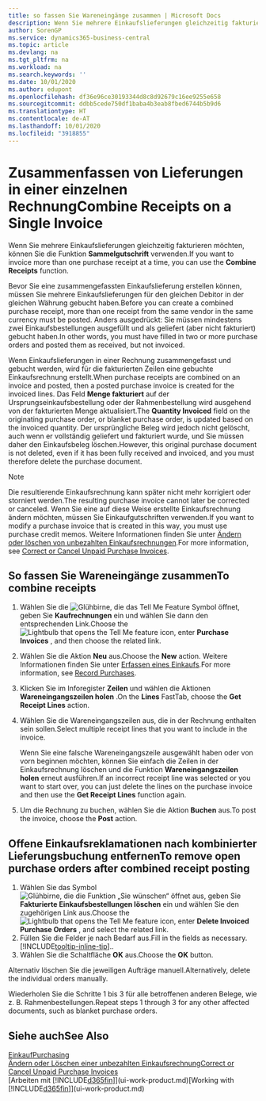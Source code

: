 ```yaml
---
title: so fassen Sie Wareneingänge zusammen | Microsoft Docs
description: Wenn Sie mehrere Einkaufslieferungen gleichzeitig fakturieren möchten, können Sie die Funktion Sammelgutschrift verwenden.
author: SorenGP
ms.service: dynamics365-business-central
ms.topic: article
ms.devlang: na
ms.tgt_pltfrm: na
ms.workload: na
ms.search.keywords: ''
ms.date: 10/01/2020
ms.author: edupont
ms.openlocfilehash: df36e96ce30193344d8c8d92679c16ee9255e658
ms.sourcegitcommit: ddbb5cede750df1baba4b3eab8fbed6744b5b9d6
ms.translationtype: HT
ms.contentlocale: de-AT
ms.lasthandoff: 10/01/2020
ms.locfileid: "3918855"
---
```

# <a name="combine-receipts-on-a-single-invoice"></a><span data-ttu-id="23f8b-103">Zusammenfassen von Lieferungen in einer einzelnen Rechnung</span><span class="sxs-lookup"><span data-stu-id="23f8b-103">Combine Receipts on a Single Invoice</span></span>

<span data-ttu-id="23f8b-104">Wenn Sie mehrere Einkaufslieferungen gleichzeitig fakturieren möchten, können Sie die Funktion **Sammelgutschrift** verwenden.</span><span class="sxs-lookup"><span data-stu-id="23f8b-104">If you want to invoice more than one purchase receipt at a time, you can use the **Combine Receipts** function.</span></span>  

<span data-ttu-id="23f8b-105">Bevor Sie eine zusammengefassten Einkaufslieferung erstellen können, müssen Sie mehrere Einkaufslieferungen für den gleichen Debitor in der gleichen Währung gebucht haben.</span><span class="sxs-lookup"><span data-stu-id="23f8b-105">Before you can create a combined purchase receipt, more than one receipt from the same vendor in the same currency must be posted.</span></span> <span data-ttu-id="23f8b-106">Anders ausgedrückt: Sie müssen mindestens zwei Einkaufsbestellungen ausgefüllt und als geliefert (aber nicht fakturiert) gebucht haben.</span><span class="sxs-lookup"><span data-stu-id="23f8b-106">In other words, you must have filled in two or more purchase orders and posted them as received, but not invoiced.</span></span>  

<span data-ttu-id="23f8b-107">Wenn Einkaufslieferungen in einer Rechnung zusammengefasst und gebucht werden, wird für die fakturierten Zeilen eine gebuchte Einkaufsrechnung erstellt.</span><span class="sxs-lookup"><span data-stu-id="23f8b-107">When purchase receipts are combined on an invoice and posted, then a posted purchase invoice is created for the invoiced lines.</span></span> <span data-ttu-id="23f8b-108">Das Feld **Menge fakturiert** auf der Ursprungseinkaufsbestellung oder der Rahmenbestellung wird ausgehend von der fakturierten Menge aktualisiert.</span><span class="sxs-lookup"><span data-stu-id="23f8b-108">The **Quantity Invoiced** field on the originating purchase order, or blanket purchase order, is updated based on the invoiced quantity.</span></span> <span data-ttu-id="23f8b-109">Der ursprüngliche Beleg wird jedoch nicht gelöscht, auch wenn er vollständig geliefert und fakturiert wurde, und Sie müssen daher den Einkaufsbeleg löschen.</span><span class="sxs-lookup"><span data-stu-id="23f8b-109">However, this original purchase document is not deleted, even if it has been fully received and invoiced, and you must therefore delete the purchase document.</span></span>  

> [!NOTE]
> <span data-ttu-id="23f8b-110">Die resultierende Einkaufsrechnung kann später nicht mehr korrigiert oder storniert werden.</span><span class="sxs-lookup"><span data-stu-id="23f8b-110">The resulting purchase invoice cannot later be corrected or canceled.</span></span> <span data-ttu-id="23f8b-111">Wenn Sie eine auf diese Weise erstellte Einkaufsrechnung ändern möchten, müssen Sie Einkaufgutschriften verwenden.</span><span class="sxs-lookup"><span data-stu-id="23f8b-111">If you want to modify a purchase invoice that is created in this way, you must use purchase credit memos.</span></span> <span data-ttu-id="23f8b-112">Weitere Informationen finden Sie unter [Ändern oder löschen von unbezahlten Einkaufsrechnungen](purchasing-how-correct-cancel-unpaid-purchase-invoices.md).</span><span class="sxs-lookup"><span data-stu-id="23f8b-112">For more information, see [Correct or Cancel Unpaid Purchase Invoices](purchasing-how-correct-cancel-unpaid-purchase-invoices.md).</span></span>

## <a name="to-combine-receipts"></a><span data-ttu-id="23f8b-113">So fassen Sie Wareneingänge zusammen</span><span class="sxs-lookup"><span data-stu-id="23f8b-113">To combine receipts</span></span>

1. <span data-ttu-id="23f8b-114">Wählen Sie die ![Glühbirne, die das Tell Me Feature](media/ui-search/search_small.png "Tell Me-Funktion") Symbol öffnet, geben Sie **Kaufrechnungen** ein und wählen Sie dann den entsprechenden Link.</span><span class="sxs-lookup"><span data-stu-id="23f8b-114">Choose the ![Lightbulb that opens the Tell Me feature](media/ui-search/search_small.png "Tell me what you want to do") icon, enter **Purchase Invoices** , and then choose the related link.</span></span>  
2. <span data-ttu-id="23f8b-115">Wählen Sie die Aktion **Neu** aus.</span><span class="sxs-lookup"><span data-stu-id="23f8b-115">Choose the **New** action.</span></span> <span data-ttu-id="23f8b-116">Weitere Informationen finden Sie unter [Erfassen eines Einkaufs](purchasing-how-record-purchases.md).</span><span class="sxs-lookup"><span data-stu-id="23f8b-116">For more information, see [Record Purchases](purchasing-how-record-purchases.md).</span></span>  
3. <span data-ttu-id="23f8b-117">Klicken Sie im Inforegister **Zeilen** und wählen die  Aktionen **Wareneingangszeilen holen** .</span><span class="sxs-lookup"><span data-stu-id="23f8b-117">On the **Lines** FastTab, choose the **Get Receipt Lines** action.</span></span>  
4. <span data-ttu-id="23f8b-118">Wählen Sie die Wareneingangszeilen aus, die in der Rechnung enthalten sein sollen.</span><span class="sxs-lookup"><span data-stu-id="23f8b-118">Select multiple receipt lines that you want to include in the invoice.</span></span>  

    <span data-ttu-id="23f8b-119">Wenn Sie eine falsche Wareneingangszeile ausgewählt haben oder von vorn beginnen möchten, können Sie einfach die Zeilen in der Einkaufsrechnung löschen und die Funktion **Wareneingangszeilen holen** erneut ausführen.</span><span class="sxs-lookup"><span data-stu-id="23f8b-119">If an incorrect receipt line was selected or you want to start over, you can just delete the lines on the purchase invoice and then use the **Get Receipt Lines** function again.</span></span>  
5. <span data-ttu-id="23f8b-120">Um die Rechnung zu buchen, wählen Sie die Aktion **Buchen** aus.</span><span class="sxs-lookup"><span data-stu-id="23f8b-120">To post the invoice, choose the **Post** action.</span></span>  

## <a name="to-remove-open-purchase-orders-after-combined-receipt-posting"></a><span data-ttu-id="23f8b-121">Offene Einkaufsreklamationen nach kombinierter Lieferungsbuchung entfernen</span><span class="sxs-lookup"><span data-stu-id="23f8b-121">To remove open purchase orders after combined receipt posting</span></span>

1. <span data-ttu-id="23f8b-122">Wählen Sie das Symbol ![Glühbirne, die die Funktion „Sie wünschen“ öffnet](media/ui-search/search_small.png "Tell Me-Funktion") aus, geben Sie **Fakturierte Einkaufsbestellungen löschen** ein und wählen Sie den zugehörigen Link aus.</span><span class="sxs-lookup"><span data-stu-id="23f8b-122">Choose the ![Lightbulb that opens the Tell Me feature](media/ui-search/search_small.png "Tell me what you want to do") icon, enter **Delete Invoiced Purchase Orders** , and select the related link.</span></span>  
2. <span data-ttu-id="23f8b-123">Füllen Sie die Felder je nach Bedarf aus.</span><span class="sxs-lookup"><span data-stu-id="23f8b-123">Fill in the fields as necessary.</span></span> [!INCLUDE[tooltip-inline-tip](includes/tooltip-inline-tip_md.md)]<span data-ttu-id="23f8b-124">.</span><span class="sxs-lookup"><span data-stu-id="23f8b-124">.</span></span>
3. <span data-ttu-id="23f8b-125">Wählen Sie die Schaltfläche **OK** aus.</span><span class="sxs-lookup"><span data-stu-id="23f8b-125">Choose the **OK** button.</span></span>  

<span data-ttu-id="23f8b-126">Alternativ löschen Sie die jeweiligen Aufträge manuell.</span><span class="sxs-lookup"><span data-stu-id="23f8b-126">Alternatively, delete the individual orders manually.</span></span>

<span data-ttu-id="23f8b-127">Wiederholen Sie die Schritte 1 bis 3 für alle betroffenen anderen Belege, wie z. B. Rahmenbestellungen.</span><span class="sxs-lookup"><span data-stu-id="23f8b-127">Repeat steps 1 through 3 for any other affected documents, such as blanket purchase orders.</span></span>

## <a name="see-also"></a><span data-ttu-id="23f8b-128">Siehe auch</span><span class="sxs-lookup"><span data-stu-id="23f8b-128">See Also</span></span>

[<span data-ttu-id="23f8b-129">Einkauf</span><span class="sxs-lookup"><span data-stu-id="23f8b-129">Purchasing</span></span>](purchasing-manage-purchasing.md)  
[<span data-ttu-id="23f8b-130">Ändern oder Löschen einer unbezahlten Einkaufsrechnung</span><span class="sxs-lookup"><span data-stu-id="23f8b-130">Correct or Cancel Unpaid Purchase Invoices</span></span>](purchasing-how-correct-cancel-unpaid-purchase-invoices.md)  
<span data-ttu-id="23f8b-131">[Arbeiten mit [!INCLUDE[d365fin](includes/d365fin_md.md)]](ui-work-product.md)</span><span class="sxs-lookup"><span data-stu-id="23f8b-131">[Working with [!INCLUDE[d365fin](includes/d365fin_md.md)]](ui-work-product.md)</span></span>  
